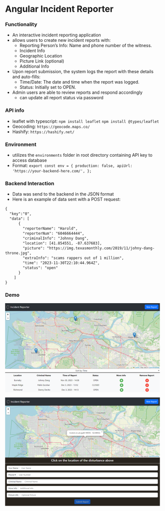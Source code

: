 # Angular Incident Reporter

### Functionality

- An interactive incident reporting application
- allows users to create new incident reports with:
  - Reporting Person’s Info: Name and phone number of the witness.
  - Incident Info
  - Geographic Location
  - Picture Link (optional)
  - Additional Info
- Upon report submission, the system logs the report with these details and auto-fills:
  - Time/Date: The date and time when the report was logged.
  - Status: Initially set to OPEN.
- Admin users are able to review reports and respond accordingly
  - can update all report status via password

### API info

- leaflet with typescript: `npm install leaflet` `npm install @types/leaflet`
- Geocoding: `https://geocode.maps.co/`
- Hashify: `https://hashify.net/`

### Environment

- utilizes the `environments` folder in root directory containing API key to access database
- Format: `export const env = {
  production: false,
  apiUrl: 'https://your-backend-here.com/',
};`

### Backend Interaction

- Data was send to the backend in the JSON format
- Here is an example of data sent with a POST request:

```
{
  "key":"0",
  "data": [
      {
        "reporterName": "Harold",
        "reporterNum": "6046664444",
        "criminalInfo": "Johnny Dang",
        "location": [41.854551, -87.637683],
        "picture": "https://img.texasmonthly.com/2019/11/johny-dang-throne.jpg",
        "extraInfo": "scams rappers out of 1 million",
        "time": "2023-11-30T22:10:44.964Z",
        "status": "open"
      }
    ]
}
```

### Demo

![Home page of Incident Reporoter](/src/assets/incident-report-home.png)

![Add page of Incident Reporoter](/src/assets/incident-report-add.png)
